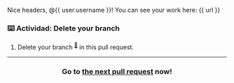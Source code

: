 Nice headers, @{{ user.username }}! You can see your work here: {{ url }}

### :keyboard: Actividad: Delete your branch

1. Delete your branch <sup>[:book:](https://help.github.com/articles/github-glossary/#branch)</sup> in this pull request.

<hr>
<h3 align="center">Go to <a href="{{ prUrl }}">the next pull request</a> now!</h3>

